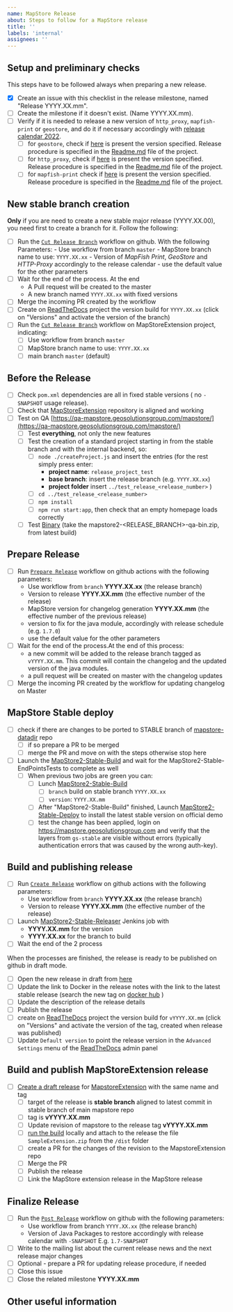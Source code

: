 ```yaml
---
name: MapStore Release
about: Steps to follow for a MapStore release
title: ''
labels: 'internal'
assignees: ''
---
```


## Setup and preliminary checks

This steps have to be followed always when preparing a new release.

- [x] Create an issue with this checklist in the release milestone, named "Release YYYY.XX.mm".
- [ ] Create the milestone if it doesn't exist. (Name YYYY.XX.mm).
- [ ] Verify if it is needed to release a new version of `http_proxy`, `mapfish-print` or `geostore`, and do it if necessary accordingly with [release calendar 2022](https://github.com/geosolutions-it/MapStore2/wiki/MapStore-Releases-2022).
  - [ ] for `geostore`, check if [here](https://maven.geo-solutions.it/it/geosolutions/geostore/geostore-webapp/) is present the version specified. Release procedure is specified in the [Readme.md](https://github.com/geosolutions-it/geostore) file of the project.
  - [ ] for `http_proxy`, check if [here](https://maven.geo-solutions.it/proxy/http_proxy/) is present the version specified. Release procedure is specified in the [Readme.md](https://github.com/geosolutions-it/http-proxy) file of the project.
  - [ ] for `mapfish-print` check if [here](https://maven.geo-solutions.it/proxy/http_proxy/) is present the version specified. Release procedure is specified in the [Readme.md](https://github.com/geosolutions-it/mapfish-print) file of the project.

## New stable branch creation

**Only** if you are need to create a new stable major release (YYYY.XX.00), you need first to create a branch for it. Follow the following:

- [ ] Run the [`Cut Release Branch`](https://github.com/geosolutions-it/MapStore2/actions/workflows/cut_major_branch.yml) workflow on github.
      With the following Parameters:
        - Use workflow from branch `master`
        - MapStore branch name to use: `YYYY.XX.xx`
        - Version of *MapFish Print*, *GeoStore* and *HTTP-Proxy* accordingly to the release calendar
        - use the default value for the other parameters
- [ ] Wait for the end of the process. At the end
    - A Pull request will be created to the master
    - A new branch named `YYYY.XX.xx` with fixed versions
- [ ] Merge the incoming PR created by the workflow
- [ ] Create on [ReadTheDocs](https://readthedocs.org/projects/mapstore/) project the version build for `YYYY.XX.xx` (click on "Versions" and activate the version of the branch)
- [ ] Run the [`Cut Release Branch`](https://github.com/geosolutions-it/MapStoreExtension/actions/workflows/cut_release_branch.yml) workflow on MapStoreExtension project, indicating:
    - [ ] Use workflow from branch `master`
    - [ ] MapStore branch name to use: `YYYY.XX.xx`
    - [ ] main branch `master` (default)

## Before the Release

- [ ] Check `pom.xml` dependencies are all in fixed stable versions ( no `-SNAPSHOT` usage release).
- [ ] Check that [MapStoreExtension](https://github.com/geosolutions-it/MapStoreExtension) repository is aligned and working
- [ ] Test on QA [https://qa-mapstore.geosolutionsgroup.com/mapstore/](https://qa-mapstore.geosolutionsgroup.com/mapstore/)
  - [ ] Test **everything**, not only the new features
  - [ ] Test the creation of a standard project starting in from the stable branch and with the internal backend, so:
      - [ ] `node ./createProject.js` and insert the entries (for the rest simply press enter:
          - **project name**: `release_project_test`
          - **base branch**: insert the release branch (e.g. `YYYY.XX.xx`)
          - **project folder** insert `../test_release_<release_number>` )
      - [ ] `cd ../test_release_<release_number>`
      - [ ] `npm install`
      - [ ] `npm run start:app`, then check that an empty homepage loads correctly
  - [ ] Test [Binary](http://build.geosolutionsgroup.com/view/MapStore/job/MapStore/view/MapStore%20QA/job/MapStore2-QA-Build/) (take the mapstore2-<RELEASE_BRANCH>-qa-bin.zip, from latest build)

## Prepare Release

- [ ] Run [`Prepare Release`](https://github.com/geosolutions-it/MapStore2/actions/workflows/pre_release.yml) workflow on github actions with the following parameters:
  - Use workflow from `branch` **YYYY.XX.xx** (the release branch)
  - Version to release **YYYY.XX.mm** (the effective number of the release)
  - MapStore version for changelog generation **YYYY.XX.mm** (the effective number of the previous release)
  - version to fix for the java module, accordingly with release schedule (e.g. `1.7.0`)
  - use the default value for the other parameters
- [ ] Wait for the end of the process.At the end of this process:
    - a new commit will be added to the release branch tagged as `vYYYY.XX.mm`. This commit will contain the changelog and the updated version of the java modules.
    - a pull request will be created on master with the changelog updates
- [ ] Merge the incoming PR created by the workflow for updating changelog on Master

## MapStore Stable deploy

- [ ] check if there are changes to be ported to STABLE branch of [mapstore-datadir](https://github.com/geosolutions-it/mapstore-datadir/tree/STABLE) repo
  - [ ] if so prepare a PR to be merged
  - [ ] merge the PR and move on with the steps otherwise stop here
- [ ] Launch the [MapStore2-Stable-Build](http://build.geosolutionsgroup.com/view/MapStore/job/MapStore/view/MapStore%20Stable/job/MapStore2-Stable-Build/) and wait for the MapStore2-Stable-EndPointsTests to complete as well
  - [ ] When previous two jobs are green you can:
    - [ ] Lunch [MapStore2-Stable-Build](http://build.geosolutionsgroup.com/view/MapStore/job/MapStore/view/MapStore%20QA/job/MapStore2-Stable-Build/)
      - [ ] `branch` build on stable branch `YYYY.XX.xx`
      - [ ] `version`: `YYYY.XX.mm`
    - [ ] After "MapStore2-Stable-Build" finished, Launch [MapStore2-Stable-Deploy](http://build.geosolutionsgroup.com/view/MapStore/job/MapStore/view/MapStore%20Stable/job/MapStore2-Stable-Deploy/) to install the latest stable version on official demo
    - [ ] test the change has been applied, login on https://mapstore.geosolutionsgroup.com and verify that the layers from `gs-stable` are visible without errors (typically authentication errors that was caused by the wrong auth-key).

## Build and publishing release

- [ ] Run [`Create Release`](https://github.com/geosolutions-it/MapStore2/actions/workflows/create_release.yml) workflow on github actions with the following parameters:
  - Use workflow from `branch` **YYYY.XX.xx** (the release branch)
  - Version to release **YYYY.XX.mm** (the effective number of the release)
- [ ] Launch [MapStore2-Stable-Releaser](http://build.geosolutionsgroup.com/view/MapStore/job/MapStore/view/MapStore%20Stable/job/MapStore2-Stable-Releaser/) Jenkins job with
   - **YYYY.XX.mm** for the version
   - **YYYY.XX.xx** for the branch to build
- [ ] Wait the end of the 2 process

When the processes are finished, the release is ready to be published on github in draft mode.

- [ ] Open the new release in draft from [here](https://github.com/geosolutions-it/MapStore2/releases)
- [ ] Update the link to Docker in the release notes with the link to the latest stable release (search the new tag on [docker hub](https://hub.docker.com/r/geosolutionsit/mapstore2/tags) )
- [ ] Update the description of the release details
- [ ] Publish the release
- [ ] create on [ReadTheDocs](https://readthedocs.org/projects/mapstore/) project the version build for `vYYYY.XX.mm` (click on "Versions" and activate the version of the tag, created when release was published)
- [ ] Update `Default version` to point the release version in the `Advanced Settings` menu of the [ReadTheDocs](https://readthedocs.org/dashboard/mapstore/advanced/) admin panel

## Build and publish MapStoreExtension release

- [ ] [Create a draft release](https://github.com/geosolutions-it/MapStoreExtension/releases/new) for [MapstoreExtension](https://github.com/geosolutions-it/MapStoreExtension) with the same name and tag
  - [ ] target of the release is **stable branch** aligned to latest commit in stable branch of main mapstore repo
  - [ ] tag is **vYYYY.XX.mm**
  - [ ] Update revision of mapstore to the release tag **vYYYY.XX.mm**
  - [ ] [run the build](https://github.com/geosolutions-it/MapStoreExtension#build-extension) locally and attach to the release the file `SampleExtension.zip` from the `/dist` folder
  - [ ] create a PR for the changes of the revision to the MapstoreExtension repo
  - [ ] Merge the PR
  - [ ] Publish the release
  - [ ] Link the MapStore extension release in the MapStore release

## Finalize Release

- [ ] Run the [`Post Release`](https://github.com/geosolutions-it/MapStore2/actions/workflows/post_release.yml) workflow on github with the following parameters:
    - Use workflow from branch `YYYY.XX.xx` (the release branch)
    - Version of Java Packages to restore accordingly with release calendar with `-SNAPSHOT` E.g. `1.7-SNAPSHOT`
- [ ] Write to the mailing list about the current release news and the next release major changes
- [ ] Optional - prepare a PR for updating release procedure, if needed
- [ ] Close this issue
- [ ] Close the related milestone **YYYY.XX.mm**

## Other useful information
<!-- error stack trace, screenshot, videos, or link to repository code are welcome -->
